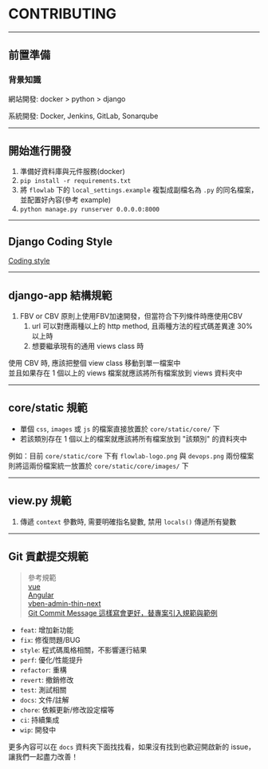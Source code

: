 # CONTRIBUTING

---

## 前置準備

### 背景知識

網站開發:
docker > python > django

系統開發:
Docker, Jenkins, GitLab, Sonarqube

---

## 開始進行開發

1. 準備好資料庫與元件服務(docker)
2. `pip install -r requirements.txt`
3. 將 `flowlab` 下的 `local_settings.example` 複製成副檔名為 `.py` 的同名檔案，並配置好內容(參考 example)
4. `python manage.py runserver 0.0.0.0:8000`

---

## Django Coding Style

[Coding style](https://docs.djangoproject.com/en/dev/internals/contributing/writing-code/coding-style/)

---

## django-app 結構規範

1. FBV or CBV
原則上使用FBV加速開發，但當符合下列條件時應使用CBV
    1. url 可以對應兩種以上的 http method, 且兩種方法的程式碼差異達 30% 以上時
    2. 想要繼承現有的通用 views class 時

使用 CBV 時, 應該把整個 view class 移動到單一檔案中  
並且如果存在 1 個以上的 views 檔案就應該將所有檔案放到 views 資料夾中

---

## core/static 規範

- 單個 `css`, `images` 或 `js` 的檔案直接放置於 `core/static/core/` 下
- 若該類別存在 1 個以上的檔案就應該將所有檔案放到 "該類別" 的資料夾中

例如：目前 `core/static/core` 下有 `flowlab-logo.png` 與 `devops.png` 兩份檔案  
則將這兩份檔案統一放置於 `core/static/core/images/` 下

---

## view.py 規範

1. 傳遞 `context` 參數時, 需要明確指名變數, 禁用 `locals()` 傳遞所有變數

---

## Git 貢獻提交規範
> 參考規範  
> [vue](https://github.com/vuejs/vue/blob/dev/.github/COMMIT_CONVENTION.md)  
> [Angular](https://github.com/conventional-changelog/conventional-changelog/tree/master/packages/conventional-changelog-angular)  
> [vben-admin-thin-next](https://github.com/anncwb/vben-admin-thin-next/blob/main/README.md)  
> [Git Commit Message 這樣寫會更好，替專案引入規範與範例](https://wadehuanglearning.blogspot.com/2019/05/commit-commit-commit-why-what-commit.html)

- `feat`: 增加新功能
- `fix`: 修復問題/BUG
- `style`: 程式碼風格相關，不影響運行結果
- `perf`: 優化/性能提升
- `refactor`: 重構
- `revert`: 撤銷修改
- `test`: 測試相關
- `docs`: 文件/註解
- `chore`: 依賴更新/修改設定檔等
- `ci`: 持續集成
- `wip`: 開發中

更多內容可以在 `docs` 資料夾下面找找看，如果沒有找到也歡迎開啟新的 issue，讓我們一起盡力改善！
